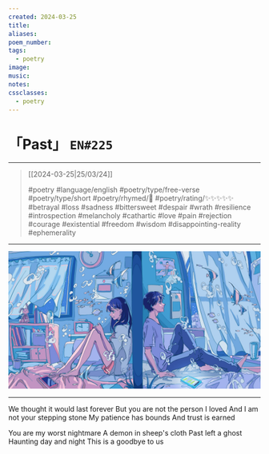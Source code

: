 ```yaml
---
created: 2024-03-25
title:
aliases:
poem_number:
tags:
  - poetry
image:
music:
notes:
cssclasses:
  - poetry
---
```

# 「Past」 `EN#225`

---

> [[2024-03-25|25/03/24]]
> 
> #poetry 
> #language/english 
> #poetry/type/free-verse #poetry/type/short 
> #poetry/rhymed/🔴 
> #poetry/rating/✨✨✨✨✨ 
> #betrayal #loss #sadness #bittersweet #despair #wrath #resilience #introspection #melancholy #cathartic #love #pain #rejection #courage #existential #freedom #wisdom #disappointing-reality #ephemerality 

---

![poem-past](../!art/poem-past.jpg)


---

We thought it would last forever
But you are not the person I loved
And I am not your stepping stone
My patience has bounds
And trust is earned

You are my worst nightmare
A demon in sheep's cloth 
Past left a ghost
Haunting day and night
This is a goodbye to us